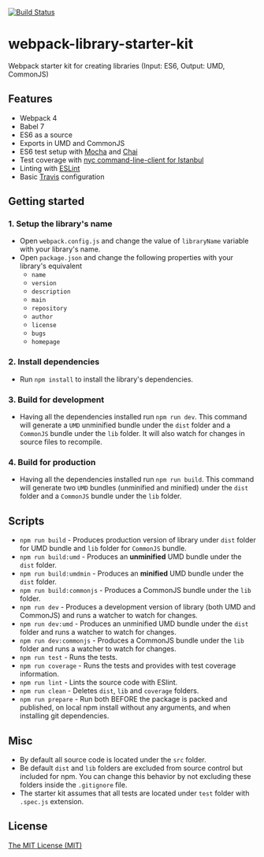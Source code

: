 [![Build Status](https://travis-ci.org/georapbox/webpack-library-starter-kit.svg?branch=master)](https://travis-ci.org/georapbox/webpack-library-starter-kit)

# webpack-library-starter-kit

Webpack starter kit for creating libraries (Input: ES6, Output: UMD, CommonJS)

## Features

- Webpack 4
- Babel 7
- ES6 as a source
- Exports in UMD and CommonJS
- ES6 test setup with [Mocha](https://mochajs.org/) and [Chai](http://www.chaijs.com/)
- Test coverage with [nyc command-line-client for Istanbul](https://github.com/istanbuljs/nyc)
- Linting with [ESLint](https://eslint.org/)
- Basic [Travis](https://travis-ci.org/) configuration

## Getting started

### 1. Setup the library's name

- Open `webpack.config.js` and change the value of `libraryName` variable with your library's name.
- Open `package.json` and change the following properties with your library's equivalent
  - `name`
  - `version`
  - `description`
  - `main`
  - `repository`
  - `author`
  - `license`
  - `bugs`
  - `homepage`

### 2. Install dependencies

- Run `npm install` to install the library's dependencies.

### 3. Build for development

- Having all the dependencies installed run `npm run dev`. This command will generate a `UMD` unminified bundle under the `dist` folder and a `CommonJS` bundle under the `lib` folder. It will also watch for changes in source files to recompile.

### 4. Build for production

- Having all the dependencies installed run `npm run build`. This command will generate two `UMD` bundles (unminified and minified) under the `dist` folder and a `CommonJS` bundle under the `lib` folder.

## Scripts

- `npm run build` - Produces production version of library under `dist` folder for UMD bundle and `lib` folder for `CommonJS` bundle.
- `npm run build:umd` - Produces an **unminified** UMD bundle under the `dist` folder.
- `npm run build:umdmin` - Produces an **minified** UMD bundle under the `dist` folder.
- `npm run build:commonjs` - Produces a CommonJS bundle under the `lib` folder.
- `npm run dev` - Produces a development version of library (both UMD and CommonJS) and runs a watcher to watch for changes.
- `npm run dev:umd` - Produces an unminified UMD bundle under the `dist` folder and runs a watcher to watch for changes.
- `npm run dev:commonjs` - Produces a CommonJS bundle under the `lib` folder and runs a watcher to watch for changes.
- `npm run test` - Runs the tests.
- `npm run coverage` - Runs the tests and provides with test coverage information.
- `npm run lint` - Lints the source code with ESlint.
- `npm run clean` - Deletes `dist`, `lib` and `coverage` folders.
- `npm run prepare` - Run both BEFORE the package is packed and published, on local npm install without any arguments, and when installing git dependencies.

## Misc

- By default all source code is located under the `src` folder.
- Be default `dist` and `lib` folders are excluded from source control but included for npm. You can change this behavior by not excluding these folders inside the `.gitignore` file.
- The starter kit assumes that all tests are located under `test` folder with `.spec.js` extension.

## License

[The MIT License (MIT)](https://georapbox.mit-license.org/@2018)
